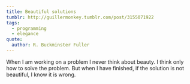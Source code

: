 ```yaml
---
title: Beautiful solutions
tumblr: http://guillermonkey.tumblr.com/post/3155071922
tags:
  - programming
  - elegance
quote:
  author: R. Buckminster Fuller
---
```


When I am working on a problem I never think about beauty. I think only how to solve the problem. But when I have finished, if the solution is not beautiful, I know it is wrong.
